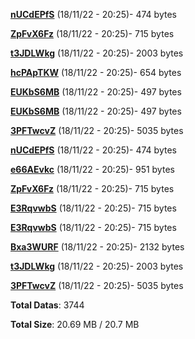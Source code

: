 [**nUCdEPfS**](/data/nUCdEPfS.txt) (18/11/22 - 20:25)- 474 bytes

[**ZpFvX6Fz**](/data/ZpFvX6Fz.txt) (18/11/22 - 20:25)- 715 bytes

[**t3JDLWkg**](/data/t3JDLWkg.txt) (18/11/22 - 20:25)- 2003 bytes

[**hcPApTKW**](/data/hcPApTKW.txt) (18/11/22 - 20:25)- 654 bytes

[**EUKbS6MB**](/data/EUKbS6MB.txt) (18/11/22 - 20:25)- 497 bytes

[**EUKbS6MB**](/data/EUKbS6MB.txt) (18/11/22 - 20:25)- 497 bytes

[**3PFTwcvZ**](/data/3PFTwcvZ.txt) (18/11/22 - 20:25)- 5035 bytes

[**nUCdEPfS**](/data/nUCdEPfS.txt) (18/11/22 - 20:25)- 474 bytes

[**e66AEvkc**](/data/e66AEvkc.txt) (18/11/22 - 20:25)- 951 bytes

[**ZpFvX6Fz**](/data/ZpFvX6Fz.txt) (18/11/22 - 20:25)- 715 bytes

[**E3RqvwbS**](/data/E3RqvwbS.txt) (18/11/22 - 20:25)- 715 bytes

[**E3RqvwbS**](/data/E3RqvwbS.txt) (18/11/22 - 20:25)- 715 bytes

[**Bxa3WURF**](/data/Bxa3WURF.txt) (18/11/22 - 20:25)- 2132 bytes

[**t3JDLWkg**](/data/t3JDLWkg.txt) (18/11/22 - 20:25)- 2003 bytes

[**3PFTwcvZ**](/data/3PFTwcvZ.txt) (18/11/22 - 20:25)- 5035 bytes

**Total Datas**: 3744

**Total Size**: 20.69 MB / 20.7 MB